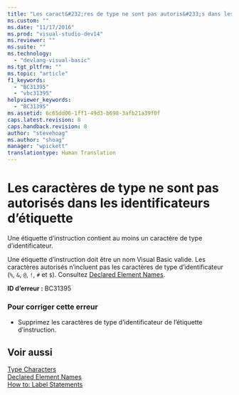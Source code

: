 ```yaml
---
title: "Les caract&#232;res de type ne sont pas autoris&#233;s dans les identificateurs d’&#233;tiquette | Microsoft Docs"
ms.custom: ""
ms.date: "11/17/2016"
ms.prod: "visual-studio-dev14"
ms.reviewer: ""
ms.suite: ""
ms.technology: 
  - "devlang-visual-basic"
ms.tgt_pltfrm: ""
ms.topic: "article"
f1_keywords: 
  - "BC31395"
  - "vbc31395"
helpviewer_keywords: 
  - "BC31395"
ms.assetid: 6c65dd06-1ff1-49d3-b698-3afb21a39f0f
caps.latest.revision: 8
caps.handback.revision: 8
author: "stevehoag"
ms.author: "shoag"
manager: "wpickett"
translationtype: Human Translation
---
```

# Les caract&#232;res de type ne sont pas autoris&#233;s dans les identificateurs d’&#233;tiquette
Une étiquette d’instruction contient au moins un caractère de type d’identificateur.  
  
 Une étiquette d’instruction doit être un nom Visual Basic valide. Les caractères autorisés n’incluent pas les caractères de type d’identificateur \(`%`, `&`, `@`, `!`, `#` et `$`\). Consultez [Declared Element Names](../../visual-basic/programming-guide/language-features/declared-elements/declared-element-names.md).  
  
 **ID d’erreur :** BC31395  
  
### Pour corriger cette erreur  
  
-   Supprimez les caractères de type d’identificateur de l’étiquette d’instruction.  
  
## Voir aussi  
 [Type Characters](../../visual-basic/programming-guide/language-features/data-types/type-characters.md)   
 [Declared Element Names](../../visual-basic/programming-guide/language-features/declared-elements/declared-element-names.md)   
 [How to: Label Statements](../../visual-basic/programming-guide/program-structure/how-to-label-statements.md)